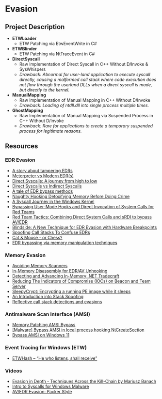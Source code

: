 # Evasion

## Project Description

- **ETWLoader**
  - ETW Patching via EtwEventWrite in C#
- **ETWBlinder**
  - ETW Patching via NtTraceEvent in C#
- **DirectSyscall**
  - Raw Implementation of Direct Syscall in C++ Without D/Invoke & SysWhispers
  - *Drawback: Abnormal for user-land application to execute syscall directly, causing a malformed call stack where code execution does not flow through the userland DLLs when a direct syscall is made, but directly to the kernel.*
- **ManualMapping**
  - Raw Implementation of Manual Mapping in C++ Without D/Invoke
  - *Drawback: Loading of ntdll.dll into single process multiple times.*
- **GhostMapping**
  - Raw Implementation of Manual Mapping via Suspended Process in C++ Without D/Invoke
  - *Drawback: Rare for applications to create a temporary suspended process for legitimate reasons.*

## Resources

### EDR Evasion
- [A story about tampering EDRs](https://redops.at/en/blog/a-story-about-tampering-edrs)
- [Meterpreter vs Modern EDR(s)](https://redops.at/en/blog/meterpreter-vs-modern-edrs-in-2023)
- [Direct Syscalls: A journey from high to low](https://redops.at/en/blog/direct-syscalls-a-journey-from-high-to-low)
- [Direct Syscalls vs Indirect Syscalls](https://redops.at/en/blog/direct-syscalls-vs-indirect-syscalls)
- [A tale of EDR bypass methods](https://s3cur3th1ssh1t.github.io/A-tale-of-EDR-bypass-methods/)
- [Naughty Hooking Detoxifying Memory Before Doing Crime](https://dazzyddos.github.io/posts/Naughty_Hooking_Detoxifying_Memory/#inside-the-hook-manipulating-functions-the-cool-way)
- [A Syscall Journey in the Windows Kernel](https://alice.climent-pommeret.red/posts/a-syscall-journey-in-the-windows-kernel/)
- [Bypassing User-Mode Hooks and Direct Invocation of System Calls for Red Teams](https://www.mdsec.co.uk/2020/12/bypassing-user-mode-hooks-and-direct-invocation-of-system-calls-for-red-teams/)
- [Red Team Tactics: Combining Direct System Calls and sRDI to bypass AV/EDR](https://outflank.nl/blog/2019/06/19/red-team-tactics-combining-direct-system-calls-and-srdi-to-bypass-av-edr/)
- [Blindside: A New Technique for EDR Evasion with Hardware Breakpoints](https://cymulate.com/blog/blindside-a-new-technique-for-edr-evasion-with-hardware-breakpoints)
- [Spoofing Call Stacks To Confuse EDRs](https://labs.withsecure.com/publications/spoofing-call-stacks-to-confuse-edrs)
- [Cat & Mouse - or Chess?](https://s3cur3th1ssh1t.github.io/Cat_Mouse_or_Chess/)
- [EDR bypassing via memory manipulation techniques](https://labs.withsecure.com/publications/edr-bypassing-via-memory-manipulation-techniques)

### Memory Evasion
- [Avoiding Memory Scanners](https://www.blackhillsinfosec.com/avoiding-memory-scanners/)
- [In-Memory Disassembly for EDR/AV Unhooking](https://signal-labs.com/analysis-of-edr-hooks-bypasses-amp-our-rust-sample/)
- [Detecting and Advancing In-Memory .NET Tradecraft](https://www.mdsec.co.uk/2020/06/detecting-and-advancing-in-memory-net-tradecraft/)
- [Reducing The Indicators of Compromise (IOCs) on Beacon and Team Server](https://perspectiverisk.com/reducing-the-indicators-of-compromise-iocs-on-beacon-and-team-server/)
- [SleepyCrypt: Encrypting a running PE image while it sleeps](https://www.solomonsklash.io/SleepyCrypt-shellcode-to-encrypt-a-running-image.html)
- [An Introduction into Stack Spoofing](https://dtsec.us/2023-09-15-StackSpoofin/)
- [Reflective call stack detections and evasions](https://securityintelligence.com/x-force/reflective-call-stack-detections-evasions/)

### Antimalware Scan Interface (AMSI)
- [Memory Patching AMSI Bypass ](https://rastamouse.me/memory-patching-amsi-bypass/)
- [[Malware] Bypass AMSI in local process hooking NtCreateSection](https://waawaa.github.io/es/amsi_bypass-hooking-NtCreateSection/)
- [Bypass AMSI on Windows 11](https://gustavshen.medium.com/bypass-amsi-on-windows-11-75d231b2cac6)

### Event Tracing for Windows (ETW)
- [ETWHash – “He who listens, shall receive”](https://labs.nettitude.com/blog/etwhash-he-who-listens-shall-receive/)

### Videos
- [Evasion in Depth - Techniques Across the Kill-Chain by Mariusz Banach](https://youtu.be/IbA7Ung39o4)
- [Intro to Syscalls for Windows Malware](https://youtu.be/elA_eiqWefw)
- [AV/EDR Evasion: Packer Style](https://youtu.be/Q2vazB6SYfg)
